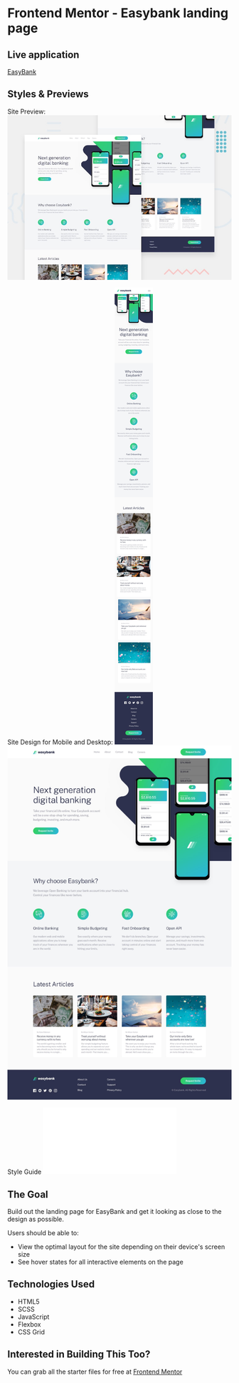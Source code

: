 # Frontend Mentor - Easybank landing page

## Live application

[EasyBank](https://)

## Styles & Previews

Site Preview:
![Desktop Preview](./design_styles/desktop-preview.jpg)

Site Design for Mobile and Desktop:
![Mobile Design](./design_styles/mobile-design.jpg)
![Desktop Design](./design_styles/desktop-design.jpg)

Style Guide
![Site Styles](./design_styles/style-guide.md)


## The Goal

Build out the landing page for EasyBank and get it looking as close to the design as possible.

Users should be able to:

- View the optimal layout for the site depending on their device's screen size
- See hover states for all interactive elements on the page


## Technologies Used

- HTML5
- SCSS
- JavaScript
- Flexbox
- CSS Grid


## Interested in Building This Too?

You can grab all the starter files for free at [Frontend Mentor](https://www.frontendmentor.io/challenges/easybank-landing-page-WaUhkoDN)


